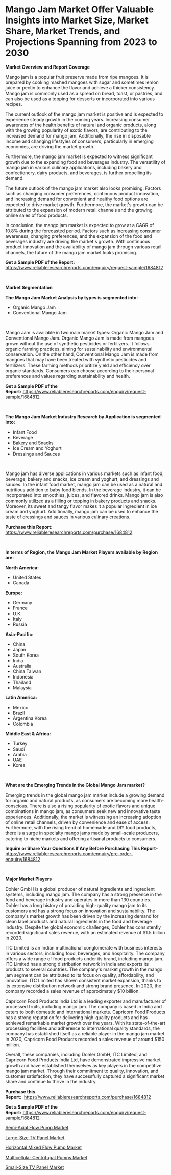 <p><h1>Mango Jam Market Offer Valuable Insights into Market Size, Market Share, Market Trends, and Projections Spanning from 2023 to 2030</h1></p><p><strong>Market Overview and Report Coverage</strong></p>
<p><p>Mango jam is a popular fruit preserve made from ripe mangoes. It is prepared by cooking mashed mangoes with sugar and sometimes lemon juice or pectin to enhance the flavor and achieve a thicker consistency. Mango jam is commonly used as a spread on bread, toast, or pastries, and can also be used as a topping for desserts or incorporated into various recipes.</p><p>The current outlook of the mango jam market is positive and is expected to experience steady growth in the coming years. Increasing consumer awareness of the health benefits of natural and organic products, along with the growing popularity of exotic flavors, are contributing to the increased demand for mango jam. Additionally, the rise in disposable income and changing lifestyles of consumers, particularly in emerging economies, are driving the market growth.</p><p>Furthermore, the mango jam market is expected to witness significant growth due to the expanding food and beverages industry. The versatility of mango jam in various culinary applications, including bakery and confectionery, dairy products, and beverages, is further propelling its demand. </p><p>The future outlook of the mango jam market also looks promising. Factors such as changing consumer preferences, continuous product innovation, and increasing demand for convenient and healthy food options are expected to drive market growth. Furthermore, the market's growth can be attributed to the expansion of modern retail channels and the growing online sales of food products.</p><p>In conclusion, the mango jam market is expected to grow at a CAGR of 10.8% during the forecasted period. Factors such as increasing consumer awareness, changing preferences, and the expansion of the food and beverages industry are driving the market's growth. With continuous product innovation and the availability of mango jam through various retail channels, the future of the mango jam market looks promising.</p></p>
<p><strong>Get a Sample PDF of the Report:</strong> <a href="https://www.reliableresearchreports.com/enquiry/request-sample/1684812">https://www.reliableresearchreports.com/enquiry/request-sample/1684812</a></p>
<p>&nbsp;</p>
<p><strong>Market Segmentation</strong></p>
<p><strong>The Mango Jam Market Analysis by types is segmented into:</strong></p>
<p><ul><li>Organic Mango Jam</li><li>Conventional Mango Jam</li></ul></p>
<p>&nbsp;</p>
<p><p>Mango Jam is available in two main market types: Organic Mango Jam and Conventional Mango Jam. Organic Mango Jam is made from mangoes grown without the use of synthetic pesticides or fertilizers. It follows organic farming practices, aiming for sustainability and environmental conservation. On the other hand, Conventional Mango Jam is made from mangoes that may have been treated with synthetic pesticides and fertilizers. These farming methods prioritize yield and efficiency over organic standards. Consumers can choose according to their personal preferences and values regarding sustainability and health.</p></p>
<p><strong>Get a Sample PDF of the Report:</strong>&nbsp;<a href="https://www.reliableresearchreports.com/enquiry/request-sample/1684812">https://www.reliableresearchreports.com/enquiry/request-sample/1684812</a></p>
<p>&nbsp;</p>
<p><strong>The Mango Jam Market Industry Research by Application is segmented into:</strong></p>
<p><ul><li>Infant Food</li><li>Beverage</li><li>Bakery and Snacks</li><li>Ice Cream and Yoghurt</li><li>Dressings and Sauces</li></ul></p>
<p>&nbsp;</p>
<p><p>Mango jam has diverse applications in various markets such as infant food, beverage, bakery and snacks, ice cream and yoghurt, and dressings and sauces. In the infant food market, mango jam can be used as a natural and nutritious addition to baby food blends. In the beverage industry, it can be incorporated into smoothies, juices, and flavored drinks. Mango jam is also commonly utilized as a filling or topping in bakery products and snacks. Moreover, its sweet and tangy flavor makes it a popular ingredient in ice cream and yoghurt. Additionally, mango jam can be used to enhance the taste of dressings and sauces in various culinary creations.</p></p>
<p><strong>Purchase this Report:</strong>&nbsp; <a href="https://www.reliableresearchreports.com/purchase/1684812">https://www.reliableresearchreports.com/purchase/1684812</a></p>
<p>&nbsp;</p>
<p><strong>In terms of Region, the Mango Jam Market Players available by Region are:</strong></p>
<p>
    <p> <strong> North America: </strong>
        <ul>
            <li>United States</li>
            <li>Canada</li>
        </ul>
        </p> 
    <p> <strong> Europe: </strong>
        <ul>
            <li>Germany</li>
            <li>France</li>
            <li>U.K.</li>
            <li>Italy</li>
            <li>Russia</li>
        </ul>
        </p> 
    <p> <strong> Asia-Pacific: </strong>
        <ul>
            <li>China</li>
            <li>Japan</li>
            <li>South Korea</li>
            <li>India</li>
            <li>Australia</li>
            <li>China Taiwan</li>
            <li>Indonesia</li>
            <li>Thailand</li>
            <li>Malaysia</li>
        </ul>
        </p> 
    <p> <strong> Latin America: </strong>
        <ul>
            <li>Mexico</li>
            <li>Brazil</li>
            <li>Argentina Korea</li>
            <li>Colombia</li>
        </ul>
        </p> 
    <p> <strong> Middle East & Africa: </strong>
        <ul>
            <li>Turkey</li>
            <li>Saudi</li>
            <li>Arabia</li>
            <li>UAE</li>
            <li>Korea</li>
        </ul>
    </p>
    </p>
<p>&nbsp;</p>
<p><strong>What are the Emerging Trends in the Global Mango Jam market?</strong></p>
<p><p>Emerging trends in the global mango jam market include a growing demand for organic and natural products, as consumers are becoming more health-conscious. There is also a rising popularity of exotic flavors and unique combinations in mango jam, as consumers seek new and innovative taste experiences. Additionally, the market is witnessing an increasing adoption of online retail channels, driven by convenience and ease of access. Furthermore, with the rising trend of homemade and DIY food products, there is a surge in specialty mango jams made by small-scale producers, catering to niche markets and offering artisanal products to consumers.</p></p>
<p><strong>Inquire or Share Your Questions If Any Before Purchasing This Report</strong>- <a href="https://www.reliableresearchreports.com/enquiry/pre-order-enquiry/1684812">https://www.reliableresearchreports.com/enquiry/pre-order-enquiry/1684812</a></p>
<p>&nbsp;</p>
<p><strong>Major Market Players</strong></p>
<p><p>Dohler GmbH is a global producer of natural ingredients and ingredient systems, including mango jam. The company has a strong presence in the food and beverage industry and operates in more than 130 countries. Dohler has a long history of providing high-quality mango jam to its customers and has a strong focus on innovation and sustainability. The company's market growth has been driven by the increasing demand for clean label products and natural ingredients in the food and beverage industry. Despite the global economic challenges, Dohler has consistently recorded significant sales revenue, with an estimated revenue of $1.5 billion in 2020.</p><p>ITC Limited is an Indian multinational conglomerate with business interests in various sectors, including food, beverages, and hospitality. The company offers a wide range of food products under its brand, including mango jam. ITC Limited has a strong distribution network in India and exports its products to several countries. The company's market growth in the mango jam segment can be attributed to its focus on quality, affordability, and innovation. ITC Limited has shown consistent market expansion, thanks to its extensive distribution network and strong brand presence. In 2020, the company recorded a sales revenue of approximately $10 billion.</p><p>Capricorn Food Products India Ltd is a leading exporter and manufacturer of processed fruits, including mango jam. The company is based in India and caters to both domestic and international markets. Capricorn Food Products has a strong reputation for delivering high-quality products and has achieved remarkable market growth over the years. With its state-of-the-art processing facilities and adherence to international quality standards, the company has established itself as a reliable player in the mango jam market. In 2020, Capricorn Food Products recorded a sales revenue of around $150 million.</p><p>Overall, these companies, including Dohler GmbH, ITC Limited, and Capricorn Food Products India Ltd, have demonstrated impressive market growth and have established themselves as key players in the competitive mango jam market. Through their commitment to quality, innovation, and customer satisfaction, they have successfully captured a significant market share and continue to thrive in the industry.</p></p>
<p><strong>Purchase this Report:</strong>&nbsp;&nbsp;<a href="https://www.reliableresearchreports.com/purchase/1684812">https://www.reliableresearchreports.com/purchase/1684812</a></p>
<p></p>
<p><strong>Get a Sample PDF of the Report:</strong>&nbsp;<a href="https://www.reliableresearchreports.com/enquiry/request-sample/1684812">https://www.reliableresearchreports.com/enquiry/request-sample/1684812</a></p>
<p><p><a href="https://www.linkedin.com/pulse/decoding-semi-axial-flow-pump-market-deep-dive-latest/">Semi-Axial Flow Pump Market</a></p><p><a href="https://medium.com/@soledadroob625/analyzing-large-size-tv-panel-market-global-industry-perspective-and-forecast-2023-to-2030-d50101aaf2d1">Large-Size TV Panel Market</a></p><p><a href="https://www.linkedin.com/pulse/horizontal-mixed-flow-pump-market-share-amp-new-trends/">Horizontal Mixed Flow Pump Market</a></p><p><a href="https://www.linkedin.com/pulse/multicellular-centrifugal-pumps-market-size-2023-2030-global/">Multicellular Centrifugal Pumps Market</a></p><p><a href="https://medium.com/@darrensipes2023/small-size-tv-panel-market-competitive-analysis-market-trends-and-forecast-to-2030-f191d0c6599a">Small-Size TV Panel Market</a></p></p>